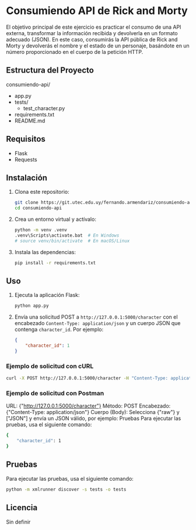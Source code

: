 # Consumiendo API de Rick and Morty

El objetivo principal de este ejercicio es practicar el consumo de una API externa, transformar la información recibida y devolverla en un formato adecuado (JSON). En este caso, consumirás la API pública de Rick and Morty y devolverás el nombre y el estado de un personaje, basándote en un número proporcionado en el cuerpo de la petición HTTP.

## Estructura del Proyecto

consumiendo-api/

- app.py
- tests/
  - test_character.py
- requirements.txt
- README.md

## Requisitos

- Flask
- Requests

## Instalación

1. Clona este repositorio:

   ```sh
   git clone https://git.utec.edu.uy/fernando.armendariz/consumiendo-api.git
   cd consumiendo-api
   ```
2. Crea un entorno virtual y actívalo:

   ```sh
   python -m venv .venv
   .venv\Scripts\activate.bat  # En Windows
   # source venv/bin/activate  # En macOS/Linux
   ```
3. Instala las dependencias:

   ```sh
   pip install -r requirements.txt
   ```

## Uso

1. Ejecuta la aplicación Flask:

   ```sh
   python app.py
   ```
2. Envía una solicitud POST a `http://127.0.0.1:5000/character` con el encabezado `Content-Type: application/json` y un cuerpo JSON que contenga `character_id`. Por ejemplo:

   ```json
   {
       "character_id": 1
   }
   ```

### Ejemplo de solicitud con cURL

```sh
curl -X POST http://127.0.0.1:5000/character -H "Content-Type: application/json" -d '{"character_id": 1}'
```

### Ejemplo de solicitud con Postman

URL: {"http://127.0.0.1:5000/character"}
Método: POST
Encabezado: {"Content-Type: application/json"}
Cuerpo (Body): Selecciona {"raw"} y ["JSON"] y envía un JSON válido, por ejemplo:
Pruebas
Para ejecutar las pruebas, usa el siguiente comando:

```sh
{
    "character_id": 1
}
```

## Pruebas

Para ejecutar las pruebas, usa el siguiente comando:

```sh
python -m xmlrunner discover -s tests -o tests
```

## Licencia

Sin definir
